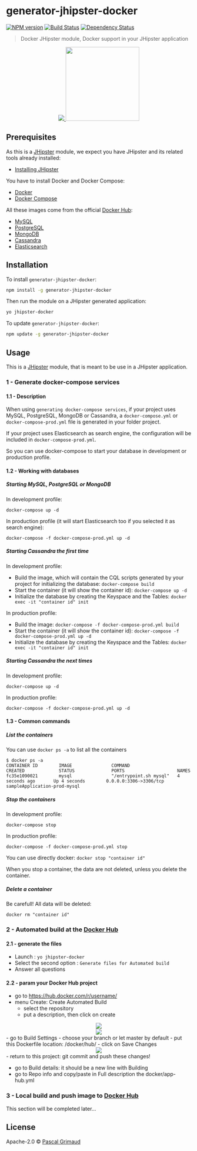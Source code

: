 # generator-jhipster-docker
[![NPM version][npm-image]][npm-url] [![Build Status][travis-image]][travis-url] [![Dependency Status][daviddm-image]][daviddm-url]
> Docker JHipster module, Docker support in your JHipster application

<div align="center">
  <a href="http://jhipster.github.io">
    <img src="https://github.com/pascalgrimaud/generator-jhipster-docker/raw/master/images/logo-jhipster.png">
  </a>
  <a href="https://www.docker.com/">
    <img width=200px src="https://github.com/pascalgrimaud/generator-jhipster-docker/raw/master/images/logo-docker.png">
  </a>
</div>



## Prerequisites

As this is a [JHipster](http://jhipster.github.io/) module, we expect you have JHipster and its related tools already installed:
- [Installing JHipster](https://jhipster.github.io/installation.html)

You have to install Docker and Docker Compose:

- [Docker](https://docs.docker.com/installation/#installation)
- [Docker Compose](https://docs.docker.com/compose/install)

All these images come from the official [Docker Hub](https://hub.docker.com/):

- [MySQL](https://hub.docker.com/_/mysql/)
- [PostgreSQL](https://hub.docker.com/_/postgres/)
- [MongoDB](https://hub.docker.com/_/mongo/)
- [Cassandra](https://hub.docker.com/_/cassandra/)
- [Elasticsearch](https://hub.docker.com/_/elasticsearch/)



## Installation

To install `generator-jhipster-docker`:

```bash
npm install -g generator-jhipster-docker
```

Then run the module on a JHipster generated application:

```bash
yo jhipster-docker
```

To update `generator-jhipster-docker`:
```bash
npm update -g generator-jhipster-docker
```


## Usage

This is a [JHipster](http://jhipster.github.io/) module, that is meant to be use in a JHipster application.

### 1 - Generate docker-compose services

#### 1.1 - Description

When using `generating docker-compose services`, if your project uses MySQL, PostgreSQL, MongoDB or Cassandra, a `docker-compose.yml` or `docker-compose-prod.yml` file is generated in your folder project.

If your project uses Elasticsearch as search engine, the configuration will be included in `docker-compose-prod.yml`.

So you can use docker-compose to start your database in development or production profile.



#### 1.2 - Working with databases

##### Starting MySQL, PostgreSQL or MongoDB

In development profile:

`docker-compose up -d`

In production profile (it will start Elasticsearch too if you selected it as search engine):

`docker-compose -f docker-compose-prod.yml up -d`

##### Starting Cassandra the first time

In development profile:

- Build the image, which will contain the CQL scripts generated by your project for initializing the database: `docker-compose build`
- Start the container (it will show the container id): `docker-compose up -d`
- Initialize the database by creating the Keyspace and the Tables: `docker exec -it "container id" init`

In production profile:

- Build the image: `docker-compose -f docker-compose-prod.yml build`
- Start the container (it will show the container id): `docker-compose -f docker-compose-prod.yml up -d`
- Initialize the database by creating the Keyspace and the Tables: `docker exec -it "container id" init`

##### Starting Cassandra the next times

In development profile:

`docker-compose up -d`

In production profile:

`docker-compose -f docker-compose-prod.yml up -d`

#### 1.3 - Common commands

##### List the containers

You can use `docker ps -a` to list all the containers

    $ docker ps -a
    CONTAINER ID        IMAGE               COMMAND                  CREATED             STATUS              PORTS                    NAMES
    fc35e1090021        mysql               "/entrypoint.sh mysql"   4 seconds ago       Up 4 seconds        0.0.0.0:3306->3306/tcp   sampleApplication-prod-mysql


##### Stop the containers

In development profile:

`docker-compose stop`

In production profile:

`docker-compose -f docker-compose-prod.yml stop`

You can use directly docker: `docker stop "container id"`

When you stop a container, the data are not deleted, unless you delete the container.

##### Delete a container

Be carefull! All data will be deleted:

`docker rm "container id"`



### 2 - Automated build at the [Docker Hub](https://hub.docker.com)

#### 2.1 - generate the files

- Launch : `yo jhipster-docker`
- Select the second option : `Generate files for Automated build`
- Answer all questions

#### 2.2 - param your Docker Hub project

- go to https://hub.docker.com/r/username/
- menu Create: Create Automated Build
    - select the repository
    - put a description, then click on create
<div align="center">
  <a href="http://jhipster.github.io">
    <img src="https://github.com/pascalgrimaud/generator-jhipster-docker/raw/master/images/automated-step1.png">
  </a>
  <br/>
  <a href="https://www.docker.com/">
    <img src="https://github.com/pascalgrimaud/generator-jhipster-docker/raw/master/images/automated-step2.png">
  </a>
</div>
- go to Build Settings
    - choose your branch or let master by default
    - put this Dockerfile location: /docker/hub/
    - click on Save Changes
<div align="center">
  <a href="https://www.docker.com/">
    <img src="https://github.com/pascalgrimaud/generator-jhipster-docker/raw/master/images/automated-step3.png">
  </a>
</div>
- return to this project: git commit and push these changes!

- go to Build details: it should be a new line with Building
- go to Repo info and copy/paste in Full description the docker/app-hub.yml 



### 3 - Local build and push image to [Docker Hub](https://hub.docker.com/)

This section will be completed later...



## License

Apache-2.0 © [Pascal Grimaud](https://twitter.com/pascalgrimaud)

[npm-image]: https://img.shields.io/npm/v/generator-jhipster-docker.svg
[npm-url]: https://npmjs.org/package/generator-jhipster-docker
[travis-image]: https://travis-ci.org/pascalgrimaud/generator-jhipster-docker.svg?branch=master
[travis-url]: https://travis-ci.org/pascalgrimaud/generator-jhipster-docker
[daviddm-image]: https://david-dm.org/pascalgrimaud/generator-jhipster-docker.svg?theme=shields.io
[daviddm-url]: https://david-dm.org/pascalgrimaud/generator-jhipster-docker
